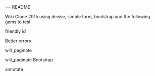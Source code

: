 == README

Wiki Clone 2015 using devise, simple form, bootstrap and the following gems to test

friendly id

Better errors

will_paginate

will_paginate Bootstrap

annotate